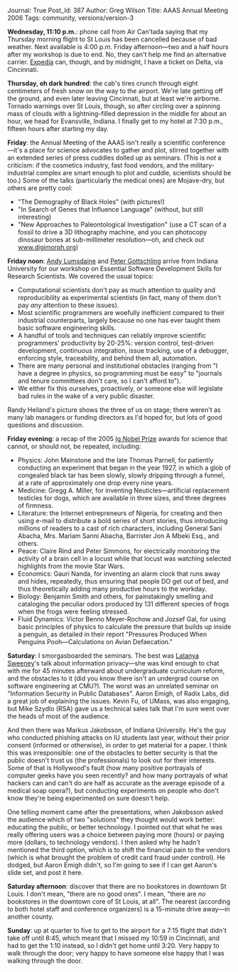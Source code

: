 Journal: True
Post_Id: 387
Author: Greg Wilson
Title: AAAS Annual Meeting 2006
Tags: community, versions/version-3

<p><strong>Wednesday, 11:10 p.m.</strong>: phone call from Air Can'tada saying that my Thursday morning flight to St Louis has been cancelled because of bad weather. Next available is 4:00 p.m. Friday afternoon&mdash;two and a half hours after my workshop is due to end. No, they can't help me find an alternative carrier. <a href="http://www.expedia.ca">Expedia</a> can, though, and by midnight, I have a ticket on Delta, via Cincinnati.</p>
<p><strong>Thursday, oh dark hundred</strong>: the cab's tires crunch through eight centimeters of fresh snow on the way to the airport. We're late getting off the ground, and even later leaving Cincinnati, but at least we're airborne. Tornado warnings over St Louis, though, so after circling over a spinning mass of clouds with a lightning-filled depression in the middle for about an hour, we head for Evansville, Indiana. I finally get to my hotel at 7:30 p.m., fifteen hours after starting my day.</p>
<p><strong>Friday</strong>: the Annual Meeting of the AAAS isn't really a scientific conference&mdash;it's a place for science advocates to gather and plot, stirred together with an extended series of press cuddles dolled up as seminars. (This is <em>not</em> a criticism: if the cosmetics industry, fast food vendors, and the military-industrial complex are smart enough to plot and cuddle, scientists should be too.) Some of the talks (particularly the medical ones) are Mojave-dry, but others are pretty cool:</p>
<ul>
<li>"The Demography of Black Holes" (with pictures!)</li>
<li>"In Search of Genes that Influence Language" (without, but still interesting)</li>
<li>"New Approaches to Paleontological Investigation" (use a CT scan of a fossil to drive a 3D lithography machine, and you can photocopy dinosaur bones at sub-millimeter resolution&mdash;oh, and check out <a href="http://www.digimorph.org">www.digimorph.org</a>)</li>
</ul>
<p><strong>Friday noon</strong>: <a href="http://osl.iu.edu/~lums/">Andy Lumsdaine</a> and <a href="http://www.osl.iu.edu/~pgottsch/">Peter Gottschling</a> arrive from Indiana University for our workshop on Essential Software Development Skills for Research Scientists. We covered the usual topics:</p>
<ul>
<li>Computational scientists don't pay as much attention to quality and reproducibility as experimental scientists (in fact, many of them don't pay <em>any</em> attention to these issues).</li>
<li>Most scientific programmers are woefully inefficient compared to their industrial counterparts, largely because no one has ever taught them basic software engineering skills.</li>
<li>A handful of tools and techniques can reliably improve scientific programmers' productivity by 20-25%: version control, test-driven development, continuous integration, issue tracking, use of a debugger, enforcing style, traceability, and behind them all, automation.</li>
<li>There are many personal and institutional obstacles (ranging from "I have a degree in physics, so programming must be easy" to "journals and tenure committees don't care, so I can't afford to").</li>
<li>We either fix this ourselves, proactively, or someone else will legislate bad rules in the wake of a very public disaster.</li>
</ul>
<p>Randy Heiland's picture shows the three of us on stage; there weren't as many lab managers or funding directors as I'd hoped for, but lots of good questions and discussion.</p>
<p><strong>Friday evening</strong>: a recap of the 2005 <a href="http://www.improb.com/ig/ig-pastwinners.html#ig2005">Ig Nobel Prize</a> awards for science that cannot, or should not, be repeated, including:</p>
<ul>
<li>Physics: John Mainstone and the late Thomas Parnell, for patiently conducting an experiment that began in the year 1927, in which a glob of congealed black tar has been slowly, slowly dripping through a funnel, at a rate of approximately one drop every nine years.</li>
<li>Medicine: Gregg A. Miller, for inventing Neuticles&mdash;artificial replacement testicles for dogs, which are available in three sizes, and three degrees of firmness.</li>
<li>Literature: the Internet entrepreneurs of Nigeria, for creating and then using e-mail to distribute a bold series of short stories, thus introducing millions of readers to a cast of rich characters, including General Sani Abacha, Mrs. Mariam Sanni Abacha, Barrister Jon A Mbeki Esq., and others.</li>
<li>Peace: Claire Rind and Peter Simmons, for electrically monitoring the activity of a brain cell in a locust while that locust was watching selected highlights from the movie Star Wars.</li>
<li>Economics: Gauri Nanda, for inventing an alarm clock that runs away and hides, repeatedly, thus ensuring that people DO get out of bed, and thus theoretically adding many productive hours to the workday.</li>
<li>Biology: Benjamin Smith and others, for painstakingly smelling and cataloging the peculiar odors produced by 131 different species of frogs when the frogs were feeling stressed.</li>
<li>Fluid Dynamics: Victor Benno Meyer-Rochow and Jozsef Gal, for using basic principles of physics to calculate the pressure that builds up inside a penguin, as detailed in their report "Pressures Produced When Penguins Pooh&mdash;Calculations on Avian Defaecation."</li>
</ul>
<p><strong>Saturday</strong>: I smorgasboarded the seminars. The best was <a href="http://dataprivacylab.org/people/sweeney/">Latanya Sweeney</a>'s talk about information privacy&mdash;she was kind enough to chat with me for 45 minutes afterward about undergraduate curriculum reform, and the obstacles to it (did you know there isn't an undergrad course on software engineering at CMU?). The worst was an unrelated seminar on "Information Security in Public Databases". Aaron Emigh, of Radix Labs, did a great job of explaining the issues. Kevin Fu, of UMass, was also engaging, but Mike Szydlo (RSA) gave us a technical sales talk that I'm sure went over the heads of most of the audience.</p>
<p>And then there was Markus Jakobsson, of Indiana University. He's the guy who conducted phishing attacks on IU students last year, without their prior consent (informed or otherwise), in order to get material for a paper. I think this was irresponsible: one of the obstacles to better security is that the public doesn't trust us (the professionals) to look out for their interests. Some of that is Hollywood's fault (how many positive portrayals of computer geeks have you seen recently? and how many portrayals of what hackers can and can't do are half as accurate as the average episode of a medical soap opera?), but conducting experiments on people who don't know they're being experimented on sure doesn't help.</p>
<p>One telling moment came after the presentations, when Jakobsson asked the audience which of two "solutions" they thought would work better: educating the public, or better technology. I pointed out that what he was really offering users was a choice between paying more (hours) or paying more (dollars, to technology vendors). I then asked why he hadn't mentioned the third option, which is to shift the financial pain to the vendors (which is what brought the problem of credit card fraud under control). He dodged, but Aaron Emigh didn't, so I'm going to see if I can get Aaron's slide set, and post it here.</p>
<p><strong>Saturday afternoon</strong>: discover that there are no bookstores in downtown St Louis. I don't mean, "there are no good ones". I mean, "there are <em>no</em> bookstores in the downtown core of St Louis, at all". The nearest (according to both hotel staff and conference organizers) is a 15-minute drive away&mdash;in another county.</p>
<p><strong>Sunday</strong>: up at quarter to five to get to the airport for a 7:15 flight that didn't take off until 8:45, which meant that I missed my 10:59 in Cincinnati, and had to get the 1:10 instead, so I didn't get home until 3:20. Very happy to walk through the door; very happy to have someone else happy that I was walking through the door.</p>
